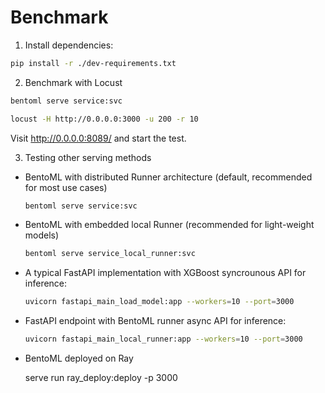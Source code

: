# Benchmark

1. Install dependencies:
```bash
pip install -r ./dev-requirements.txt
```

2. Benchmark with Locust
```bash
bentoml serve service:svc
```
```bash
locust -H http://0.0.0.0:3000 -u 200 -r 10
```

Visit http://0.0.0.0:8089/ and start the test.

3. Testing other serving methods

* BentoML with distributed Runner architecture (default, recommended for most use cases)
  ```bash
  bentoml serve service:svc
  ```

* BentoML with embedded local Runner (recommended for light-weight models)
  ```bash
  bentoml serve service_local_runner:svc
  ```

* A typical FastAPI implementation with XGBoost syncrounous API for inference:

  ```bash
  uvicorn fastapi_main_load_model:app --workers=10 --port=3000
  ```

* FastAPI endpoint with BentoML runner async API for inference:

  ```bash
  uvicorn fastapi_main_local_runner:app --workers=10 --port=3000
  ```

* BentoML deployed on Ray

  serve run ray_deploy:deploy -p 3000 
